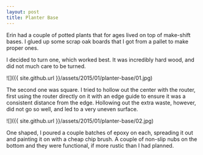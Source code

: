 ```yaml
---
layout: post
title: Planter Base
---
```

Erin had a couple of potted plants that for ages lived on top of make-shift
bases. I glued up some scrap oak boards that I got from a pallet to make proper
ones.

I decided to turn one, which worked best. It was incredibly hard wood, and did
not much care to be turned.

![]({{ site.github.url }}/assets/2015/01/planter-base/01.jpg)

The second one was square. I tried to hollow out the center with the router,
first using the router directly on it with an edge guide to ensure it was a
consistent distance from the edge. Hollowing out the extra waste, however, did
not go so well, and led to a very uneven surface.

![]({{ site.github.url }}/assets/2015/01/planter-base/02.jpg)

One shaped, I poured a couple batches of epoxy on each, spreading it out and
painting it on with a cheap chip brush. A couple of non-slip nubs on the bottom
and they were functional, if more rustic than I had planned.

